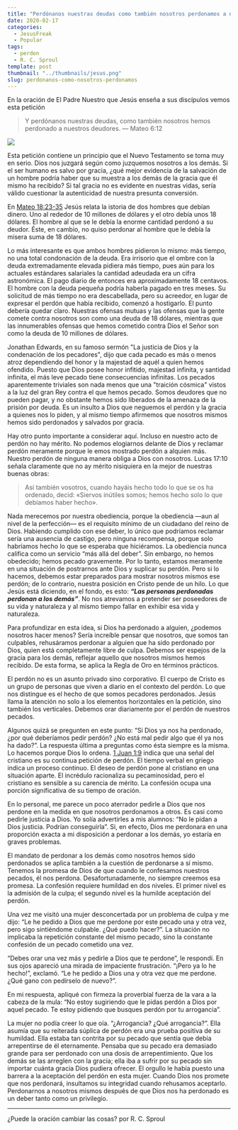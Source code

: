 ```yaml
---
title: "Perdónanos nuestras deudas como también nosotros perdonamos a nuestros deudores"
date: 2020-02-17
categories:
  - JesusFreak
  - Popular
tags:
  - perdon
  - R. C. Sproul
template: post
thumbnail: "../thumbnails/jesus.png"
slug: perdonanos-como-nosotros-perdonamos
---
```


En la oración de El Padre Nuestro que Jesús enseña a sus discípulos vemos esta petición

> Y perdónanos nuestras deudas, como también nosotros hemos perdonado a nuestros deudores. — Mateo 6:12

![](https://i.imgur.com/4SKDXUT.jpg)

Esta petición contiene un principio que el Nuevo Testamento se toma muy en serio. Dios nos juzgará según como juzquemos nosotros a los demás. Si el ser humano es salvo por gracia, ¿qué mejor evidencia de la salvación de un hombre podría haber que su muestra a los demás de la gracia que él mismo ha recibido? Si tal gracia no es evidente en nuestras vidas, sería válido cuestionar la autenticidad de nuestra presunta conversión.

En [Mateo 18:23-35](https://www.biblegateway.com/passage/?search=Mateo+18%3A23-35&version=LBLA) Jesús relata la istoria de dos hombres que debían dinero. Uno al rededor de 10 millones de dólares y el otro debía unos 18 dólares. El hombre al que se le debía la enorme cantidad perdonó a su deudor. Éste, en cambio, no quiso perdonar al hombre que le debía la mísera suma de 18 dólares.

Lo más interesante es que ambos hombres pidieron lo mismo: más tiempo, no  una total condonación de la deuda. Era irrisorio que el ombre con la deuda extremadamente elevada pidiera más tiempo, pues aún para los actuales estándares salariales la cantidad adeudada era un cifra astronómica. El pago diario de entonces era aproximadamente 18 centavos. El hombre con la deuda pequeña podría haberla pagado en tres meses. Su solicitud de más tiempo no era descabellada, pero su acreedor, en lugar de expresar el perdón que había recibido, comenzó a hostigarlo. El punto debería quedar claro. Nuestras ofensas mutuas y las ofensas que la gente comete contra nosotros son como una deuda de 18 dólares, mientras que las innumerables ofensas que hemos cometido contra Dios el Señor son como la deuda de 10 millones de dólares.

Jonathan Edwards, en su famoso sermón "La justicia de Dios y la condenación de los pecadores", dijo que cada pecado es más o menos atroz dependiendo del honor y la majestad de aquél a quien hemos ofendido. Puesto que Dios posee honor infitido, majestad infinita, y santidad infinita, el más leve pecado tiene consecuencias infinitas. Los pecados aparentemente triviales son nada menos que una "traición cósmica" vistos a la luz del gran Rey contra el que hemos pecado. Somos deudores que no pueden pagar, y no obstante hemos sido liberados de la amenaza de la prisión por deuda. Es un insulto a Dios que neguemos el perdón y la gracia a quienes nos lo piden, y al mismo tiempo afirmemos que nosotros mismos hemos sido perdonados y salvados por gracia.

Hay otro punto importante a considerar aquí. Incluso en nuestro acto de perdón no hay mérito. No podemos elogiarnos delante de Dios y reclamar perdón meramente porque le emos mostrado perdón a alquien más. Nuestro perdón de ninguna manera obliga a Dios con nosotros. Lucas 17:10 señala claramente que no ay mérito nisiquiera en la mejor de nuestras buenas obras:

> Así también vosotros, cuando hayáis hecho todo lo que se os ha ordenado, decid: «Siervos inútiles somos; hemos hecho solo lo que debíamos haber hecho».

Nada merecemos por nuestra obediencia, porque la obediencia —aun al nivel de la perfección— es el requisito mínimo de un ciudadano del reino de Dios. Habiendo cumplido con ese deber, lo único que podríamos reclamar sería una ausencia de castigo, pero ninguna recompensa, porque solo habríamos hecho lo que se esperaba que hiciéramos. La obediencia nunca califica como un servicio “más allá del deber”. Sin embargo, no hemos obedecido; hemos pecado gravemente. Por lo tanto, estamos meramente en una situación de postrarnos ante Dios y suplicar su perdón. Pero si lo hacemos, debemos estar preparados para mostrar nosotros mismos ese perdón; de lo contrario, nuestra posición en Cristo pende de un hilo. Lo que Jesús está diciendo, en el fondo, es esto: ***“Las personas perdonadas perdonan a los demás”***. No nos atrevamos a pretender ser poseedores de su vida y naturaleza y al mismo tiempo fallar en exhibir esa vida y naturaleza.

Para profundizar en esta idea, si Dios ha perdonado a alguien, ¿podemos nosotros hacer menos? Sería increíble pensar que nosotros, que somos tan culpables, rehusáramos perdonar a alguien que ha sido perdonado por Dios, quien está completamente libre de culpa. Debemos ser espejos de la gracia para los demás, reflejar aquello que nosotros mismos hemos recibido. De esta forma, se aplica la Regla de Oro en términos prácticos.

El perdón no es un asunto privado sino corporativo. El cuerpo de Cristo es un grupo de personas que viven a diario en el contexto del perdón. Lo que nos distingue es el hecho de que somos pecadores perdonados. Jesús llama la atención no solo a los elementos horizontales en la petición, sino también los verticales. Debemos orar diariamente por el perdón de nuestros pecados.

Algunos quizá se pregunten en este punto: “Si Dios ya nos ha perdonado, ¿por qué deberíamos pedir perdón? ¿No está mal pedir algo que él ya nos ha dado?”. La respuesta última a preguntas como ésta siempre es la misma. Lo hacemos porque Dios lo ordena. [1 Juan 1:9](https://www.biblegateway.com/passage/?search=1+Juan+1%3A9&version=LBLA) indica que una señal del cristiano es su continua petición de perdón. El tiempo verbal en griego indica un proceso continuo. El deseo de perdón pone al cristiano en una situación aparte. El incrédulo racionaliza su pecaminosidad, pero el cristiano es sensible a su carencia de mérito. La confesión ocupa una porción significativa de su tiempo de oración.

En lo personal, me parece un poco aterrador pedirle a Dios que nos perdone en la medida en que nosotros perdonamos a otros. Es casi como pedirle justicia a Dios. Yo solía advertirles a mis alumnos: “No le pidan a Dios justicia. Podrían conseguirla”. Si, en efecto, Dios me perdonara en una proporción exacta a mi disposición a perdonar a los demás, yo estaría en graves problemas.

El mandato de perdonar a los demás como nosotros hemos sido perdonados se aplica también a la cuestión de perdonarse a sí mismo. Tenemos la promesa de Dios de que cuando le confesamos nuestros pecados, él nos perdona. Desafortunadamente, no siempre creemos esa promesa. La confesión requiere humildad en dos niveles. El primer nivel es la admisión de la culpa; el segundo nivel es la humilde aceptación del perdón.

Una vez me visitó una mujer desconcertada por un problema de culpa y me dijo: “Le he pedido a Dios que me perdone por este pecado una y otra vez, pero sigo sintiéndome culpable. ¿Qué puedo hacer?”. La situación no implicaba la repetición constante del mismo pecado, sino la constante confesión de un pecado cometido una vez.

“Debes orar una vez más y pedirle a Dios que te perdone”, le respondí. En sus ojos apareció una mirada de impaciente frustración. “¡Pero ya lo he hecho!”, exclamó. “Le he pedido a Dios una y otra vez que me perdone. ¿Qué gano con pedírselo de nuevo?”.

En mi respuesta, apliqué con firmeza la proverbial fuerza de la vara a la cabeza de la mula: “No estoy sugiriendo que le pidas perdón a Dios por aquel pecado. Te estoy pidiendo que busques perdón por tu arrogancia”.

La mujer no podía creer lo que oía. “¿Arrogancia? ¿Qué arrogancia?”. Ella asumía que su reiterada súplica de perdón era una prueba positiva de su humildad. Ella estaba tan contrita por su pecado que sentía que debía arrepentirse de él eternamente. Pensaba que su pecado era demasiado grande para ser perdonado con una dosis de arrepentimiento. Que los demás se las arreglen con la gracia; ella iba a sufrir por su pecado sin importar cuánta gracia Dios pudiera ofrecer. El orgullo le había puesto una barrera a la aceptación del perdón en esta mujer. Cuando Dios nos promete que nos perdonará, insultamos su integridad cuando rehusamos aceptarlo. Perdonarnos a nosotros mismos después de que Dios nos ha perdonado es un deber tanto como un privilegio.

---

¿Puede la oración cambiar las cosas? por R. C. Sproul